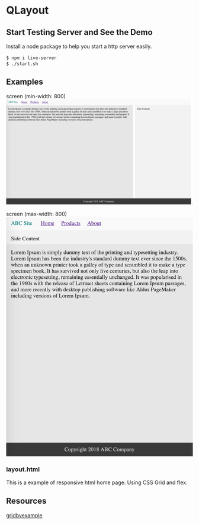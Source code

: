 # QLayout

## Start Testing Server and See the Demo
Install a node package to help you start a http server easily.

```
$ npm i live-server
$ ./start.sh
```

## Examples

screen (min-width: 800)
![](images/Basic-Layout-screen-800px-plus.png)

screen (max-width: 800)
![](images/Basic-Layout-screen-less-800px.png)

### layout.html
This is a example of responsive html home page. Using CSS Grid and flex.

## Resources
[gridbyexample](https://gridbyexample.com/)